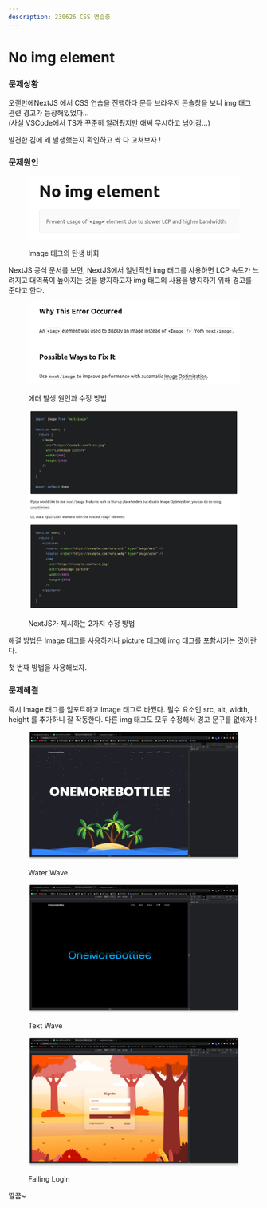```yaml
---
description: 230626 CSS 연습중
---
```


# No img element

### 문제상황

오랜만에NextJS 에서 CSS 연습을 진행하다 문득 브라우저 콘솔창을 보니 img 태그 관련 경고가 등장해있었다...\
(사실 VSCode에서 TS가 꾸준히 알려줬지만 애써 무시하고 넘어감...)

발견한 김에 왜 발생했는지 확인하고 싹 다 고쳐보자 !



### 문제원인

<figure><img src="../../../.gitbook/assets/image (2).png" alt=""><figcaption><p>Image 태그의 탄생 비화</p></figcaption></figure>

NextJS 공식 문서를 보면, NextJS에서 일반적인 img 태그를 사용하면 LCP 속도가 느려지고 대역폭이 높아지는 것을 방지하고자 img 태그의 사용을 방지하기 위해 경고를 준다고 한다.



<figure><img src="../../../.gitbook/assets/image (3).png" alt=""><figcaption><p>에러 발생 원인과 수정 방법</p></figcaption></figure>

<figure><img src="../../../.gitbook/assets/image (14).png" alt=""><figcaption><p>NextJS가 제시하는 2가지 수정 방법</p></figcaption></figure>

해결 방법은 Image 태그를 사용하거나 picture 태그에 img 태그를 포함시키는 것이란다.

첫 번째 방법을 사용해보자.



### 문제해결

즉시 Image 태그를 임포트하고 Image 태그로 바꿨다. 필수 요소인 src, alt, width, height 를 추가하니 잘 작동한다. 다른 img 태그도 모두 수정해서 경고 문구를 없애자 !

<figure><img src="../../../.gitbook/assets/image (29).png" alt=""><figcaption><p>Water Wave</p></figcaption></figure>

<figure><img src="../../../.gitbook/assets/image (27).png" alt=""><figcaption><p>Text Wave</p></figcaption></figure>

<figure><img src="../../../.gitbook/assets/image (28).png" alt=""><figcaption><p>Falling Login</p></figcaption></figure>

깔끔\~

